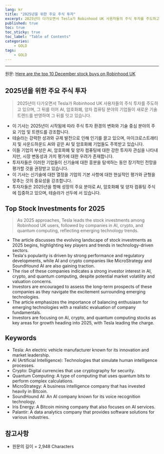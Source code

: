 ```yaml
---
lang: kr
title: "2025년을 위한 주요 주식 투자"
excerpt: 2025년이 다가오면서 Tesla가 Robinhood UK 사용자들의 주식 투자를 주도하고 있으며, 그 뒤를 이어 AI, 암호화폐, 양자 컴퓨팅 분야의 기업들이 새로운 기술 트렌드를 반영하여 그 뒤를 잇고 있습니다.
published: true
toc: true
toc_sticky: true
toc_label: "Table of Contents"
categories:
    - GOLD
tags:
    - GOLD
---
```


---

  원문: [Here are the top 10 December stock buys on Robinhood UK](https://www.investing.com/news/stock-market-news/here-are-the-top-10-december-stock-buys-on-robinhood-uk-3802677)

## 2025년을 위한 주요 주식 투자

> 2025년이 다가오면서 Tesla가 Robinhood UK 사용자들의 주식 투자를 주도하고 있으며, 그 뒤를 이어 AI, 암호화폐, 양자 컴퓨팅 분야의 기업들이 새로운 기술 트렌드를 반영하여 그 뒤를 잇고 있습니다.


- 이 기사는 2025년이 시작됨에 따라 주식 투자 환경의 변화와 기술 중심 분야의 주요 기업 및 트렌드를 강조합니다.
- 테슬라는 강력한 성과와 규제 발전으로 인해 인기를 끌고 있으며, 마이크로스트래티지 및 사운드하운드 AI와 같은 AI 및 암호화폐 기업들도 주목받고 있습니다.
- 이들 기업의 부상은 AI, 암호화폐 및 양자 컴퓨팅에 대한 강한 투자자 관심을 나타내지만, 시장 변동성과 가치 평가에 대한 우려가 존재합니다.
- 투자자들은 이러한 기업들이 신기술에 대한 흥분을 탐색하는 동안 장기적인 전망을 평가할 것을 권장받고 있습니다.
- 이 기사는 신기술에 대한 열정을 기업의 기본 사항에 대한 현실적인 평가와 균형을 맞추는 것의 중요성을 강조합니다.
- 투자자들은 2025년을 향해 성장의 주요 분야로 AI, 암호화폐 및 양자 컴퓨팅 주식에 집중하고 있으며, 테슬라가 선두에 서 있습니다.

## Top Stock Investments for 2025

> As 2025 approaches, Tesla leads the stock investments among Robinhood UK users, followed by companies in AI, crypto, and quantum computing, reflecting emerging technology trends.


- The article discusses the evolving landscape of stock investments as 2025 begins, highlighting key players and trends in technology-driven sectors.
- Tesla's popularity is driven by strong performance and regulatory developments, while AI and crypto companies like MicroStrategy and SoundHound AI are also gaining traction.
- The rise of these companies indicates a strong investor interest in AI, crypto, and quantum computing, despite potential market volatility and valuation concerns.
- Investors are encouraged to assess the long-term prospects of these companies as they navigate the excitement surrounding emerging technologies.
- The article emphasizes the importance of balancing enthusiasm for emerging technologies with a realistic evaluation of company fundamentals.
- Investors are focusing on AI, crypto, and quantum computing stocks as key areas for growth heading into 2025, with Tesla leading the charge.

## Keywords

- Tesla: An electric vehicle manufacturer known for its innovation and market leadership.
- AI (Artificial Intelligence): Technologies that simulate human intelligence processes.
- Crypto: Digital currencies that use cryptography for security.
- Quantum Computing: A type of computing that uses quantum bits to perform complex calculations.
- MicroStrategy: A business intelligence company that has invested heavily in Bitcoin.
- SoundHound AI: An AI company known for its voice recognition technology.
- Iris Energy: A Bitcoin mining company that also focuses on AI services.
- Palantir: A data analytics company that provides software solutions for various industries.

## 참고사항

- 원문의 길이 = 2,948 Characters

